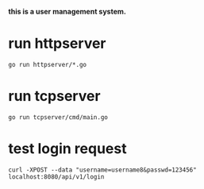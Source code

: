**this is a user management system.**

# run httpserver
`go run httpserver/*.go`

# run tcpserver
`go run tcpserver/cmd/main.go`

# test login request
`curl -XPOST --data "username=username8&passwd=123456" localhost:8080/api/v1/login`
